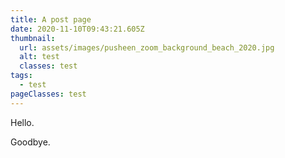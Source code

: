 ```yaml
---
title: A post page
date: 2020-11-10T09:43:21.605Z
thumbnail:
  url: assets/images/pusheen_zoom_background_beach_2020.jpg
  alt: test
  classes: test
tags:
  - test
pageClasses: test
---
```


Hello.

Goodbye.
